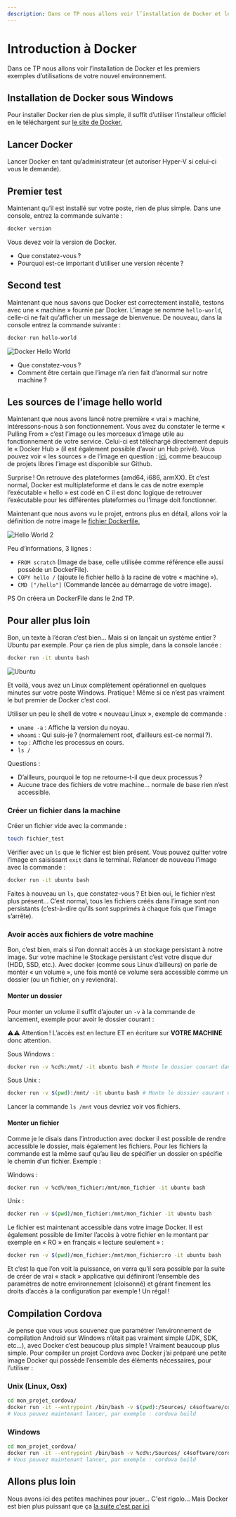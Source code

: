 ```yaml
---
description: Dans ce TP nous allons voir l’installation de Docker et les premiers exemples d’utilisations de votre nouvel environnement.
---
```


# Introduction à Docker

Dans ce TP nous allons voir l’installation de Docker et les premiers exemples d’utilisations de votre nouvel environnement.

## Installation de Docker sous Windows

Pour installer Docker rien de plus simple, il suffit d’utiliser l’installeur officiel en le téléchargent sur [le site de Docker.](https://www.docker.com/docker-windows)

## Lancer Docker

Lancer Docker en tant qu’administrateur (et autoriser Hyper-V si celui-ci vous le demande).

## Premier test

Maintenant qu’il est installé sur votre poste, rien de plus simple. Dans une console, entrez la commande suivante :

```bash
docker version
```

Vous devez voir la version de Docker.

- Que constatez-vous ?
- Pourquoi est-ce important d’utiliser une version récente ?

## Second test

Maintenant que nous savons que Docker est correctement installé, testons avec une « machine » fournie par Docker. L’image se nomme `hello-world`, celle-ci ne fait qu’afficher un message de bienvenue. De nouveau, dans la console entrez la commande suivante :

```bash
docker run hello-world
```

![Docker Hello World](./ressources/hello-world.png)

- Que constatez-vous ?
- Comment être certain que l’image n’a rien fait d’anormal sur notre machine ?

## Les sources de l’image hello world

Maintenant que nous avons lancé notre première « vrai » machine, intéressons-nous à son fonctionnement. Vous avez du constater le terme « Pulling From » c’est l’image ou les morceaux d’image utile au fonctionnement de votre service. Celui-ci est téléchargé directement depuis le « Docker Hub » (il est également possible d’avoir un Hub privé). Vous pouvez voir « les sources » de l’image en question : [ici](https://github.com/docker-library/hello-world), comme beaucoup de projets libres l’image est disponible sur Github.

Surprise ! On retrouve des plateformes (amd64, i686, armXX). Et c’est normal, Docker est multiplateforme et dans le cas de notre exemple l’exécutable « hello » est codé en C il est donc logique de retrouver l’exécutable pour les différentes plateformes ou l’image doit fonctionner.

Maintenant que nous avons vu le projet, entrons plus en détail, allons voir la définition de notre image le [fichier Dockerfile.](https://github.com/docker-library/hello-world/blob/master/i386/hello-world/Dockerfile)

![Hello World 2](./ressources/hello-world2.png)

Peu d’informations, 3 lignes :

- `FROM scratch` (Image de base, celle utilisée comme référence elle aussi possède un DockerFile).
- `COPY hello /` (ajoute le fichier hello à la racine de votre « machine »).
- `CMD ["/hello"]` (Commande lancée au démarrage de votre image).

PS On créera un DockerFile dans le 2nd TP.

## Pour aller plus loin

Bon, un texte à l’écran c’est bien… Mais si on lançait un système entier ? Ubuntu par exemple. Pour ça rien de plus simple, dans la console lancée :

```bash
docker run -it ubuntu bash
```

![Ubuntu](./ressources/ubuntu.png)

Et voilà, vous avez un Linux complètement opérationnel en quelques minutes sur votre poste Windows. Pratique ! Même si ce n’est pas vraiment le but premier de Docker c’est cool.

Utiliser un peu le shell de votre « nouveau Linux », exemple de commande :

- `uname -a` : Affiche la version du noyau.
- `whoami` : Qui suis-je ? (normalement root, d’ailleurs est-ce normal ?).
- `top` : Affiche les processus en cours.
- `ls /`

Questions :

- D’ailleurs, pourquoi le top ne retourne-t-il que deux processus ?
- Aucune trace des fichiers de votre machine… normale de base rien n’est accessible.

### Créer un fichier dans la machine

Créer un fichier vide avec la commande :

```bash
touch fichier_test
```

Vérifier avec un `ls` que le fichier est bien présent. Vous pouvez quitter votre l’image en saisissant `exit` dans le terminal. Relancer de nouveau l’image avec la commande :

```bash
docker run -it ubuntu bash
```

Faites à nouveau un `ls`, que constatez-vous ? Et bien oui, le fichier n’est plus présent… C’est normal, tous les fichiers créés dans l’image sont non persistants (c’est-à-dire qu’ils sont supprimés à chaque fois que l’image s’arrête).

### Avoir accès aux fichiers de votre machine

Bon, c’est bien, mais si l’on donnait accès à un stockage persistant à notre image. Sur votre machine le Stockage persistant c’est votre disque dur (HDD, SSD, etc.). Avec docker (comme sous Linux d’ailleurs) on parle de monter « un volume », une fois monté ce volume sera accessible comme un dossier (ou un fichier, on y reviendra).

#### Monter un dossier

Pour monter un volume il suffit d’ajouter un `-v` à la commande de lancement, exemple pour avoir le dossier courant :

⚠️⚠️ Attention ! L’accès est en lecture ET en écriture sur **VOTRE MACHINE** donc attention.

Sous Windows :

```bash
docker run -v %cd%:/mnt/ -it ubuntu bash # Monte le dossier courant dans le /mnt du Docker.
```

Sous Unix :

```bash
docker run -v $(pwd):/mnt/ -it ubuntu bash # Monte le dossier courant dans le /mnt du Docker.
```

Lancer la commande `ls /mnt` vous devriez voir vos fichiers.

#### Monter un fichier

Comme je le disais dans l’introduction avec docker il est possible de rendre accessible le dossier, mais également les fichiers. Pour les fichiers la commande est la même sauf qu’au lieu de spécifier un dossier on spécifie le chemin d’un fichier. Exemple :

Windows :

```bash
docker run -v %cd%/mon_fichier:/mnt/mon_fichier -it ubuntu bash
```

Unix :

```bash
docker run -v $(pwd)/mon_fichier:/mnt/mon_fichier -it ubuntu bash
```

Le fichier est maintenant accessible dans votre image Docker. Il est également possible de limiter l’accès à votre fichier en le montant par exemple en « RO » en français « lecture seulement » :

```bash
docker run -v $(pwd)/mon_fichier:/mnt/mon_fichier:ro -it ubuntu bash
```

Et c’est la que l’on voit la puissance, on verra qu’il sera possible par la suite de créer de vrai « stack » applicative qui définiront l’ensemble des paramètres de notre environnement (cloisonné) et gérant finement les droits d’accès à la configuration par exemple ! Un régal !

## Compilation Cordova

Je pense que vous vous souvenez que paramétrer l’environnement de compilation Android sur Windows n’était pas vraiment simple (JDK, SDK, etc…), avec Docker c’est beaucoup plus simple ! Vraiment beaucoup plus simple. Pour compiler un projet Cordova avec Docker j’ai préparé une petite image Docker qui possède l’ensemble des éléments nécessaires, pour l’utiliser :

### Unix (Linux, Osx)

```sh
cd mon_projet_cordova/
docker run -it --entrypoint /bin/bash -v $(pwd):/Sources/ c4software/cordova-light:latest
# Vous pouvez maintenant lancer, par exemple : cordova build
```

### Windows

```sh
cd mon_projet_cordova/
docker run -it --entrypoint /bin/bash -v %cd%:/Sources/ c4software/cordova-light:latest
# Vous pouvez maintenant lancer, par exemple : cordova build
```

## Allons plus loin

Nous avons ici des petites machines pour jouer… C'est rigolo… Mais Docker est bien plus puissant que ça [la suite c'est par ici](./creer_server_local.md)
